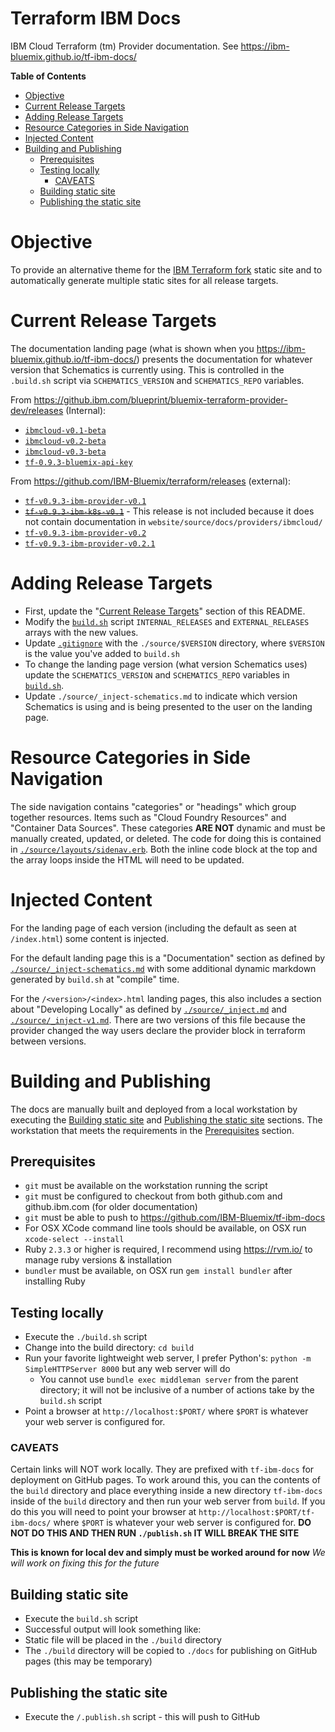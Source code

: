 # Terraform IBM Docs
IBM Cloud Terraform (tm) Provider documentation. See https://ibm-bluemix.github.io/tf-ibm-docs/

<!-- START doctoc generated TOC please keep comment here to allow auto update -->
<!-- DON'T EDIT THIS SECTION, INSTEAD RE-RUN doctoc TO UPDATE -->
**Table of Contents**

- [Objective](#objective)
- [Current Release Targets](#current-release-targets)
- [Adding Release Targets](#adding-release-targets)
- [Resource Categories in Side Navigation](#resource-categories-in-side-navigation)
- [Injected Content](#injected-content)
- [Building and Publishing](#building-and-publishing)
  - [Prerequisites](#prerequisites)
  - [Testing locally](#testing-locally)
    - [CAVEATS](#caveats)
  - [Building static site](#building-static-site)
  - [Publishing the static site](#publishing-the-static-site)

<!-- END doctoc generated TOC please keep comment here to allow auto update -->

# Objective

To provide an alternative theme for the [IBM Terraform fork](https://github.com/IBM-Bluemix/terraform) static site and to automatically generate multiple static sites for all release targets.

# Current Release Targets

The documentation landing page (what is shown when you https://ibm-bluemix.github.io/tf-ibm-docs/) presents the documentation for whatever version that Schematics is currently using. This is controlled in the `.build.sh` script via `SCHEMATICS_VERSION` and `SCHEMATICS_REPO` variables.

From https://github.ibm.com/blueprint/bluemix-terraform-provider-dev/releases (Internal):

- [`ibmcloud-v0.1-beta`](https://github.ibm.com/blueprint/bluemix-terraform-provider-dev/releases/tag/ibmcloud-v0.1-beta)
- [`ibmcloud-v0.2-beta`](https://github.ibm.com/blueprint/bluemix-terraform-provider-dev/releases/tag/ibmcloud-v0.2-beta)
- [`ibmcloud-v0.3-beta`](https://github.ibm.com/blueprint/bluemix-terraform-provider-dev/releases/tag/ibmcloud-v0.3-beta)
- [`tf-0.9.3-bluemix-api-key`](https://github.ibm.com/blueprint/bluemix-terraform-provider-dev/releases/tag/tf-0.9.3-bluemix-api-key)

From https://github.com/IBM-Bluemix/terraform/releases (external):

- [`tf-v0.9.3-ibm-provider-v0.1`](https://github.com/IBM-Bluemix/terraform/releases/tag/tf-v0.9.3-ibm-provider-v0.1)
- ~~[`tf-v0.9.3-ibm-k8s-v0.1`](https://github.com/IBM-Bluemix/terraform/releases/tag/tf-v0.9.3-ibm-k8s-v0.1)~~ - This release is not included because it does not contain documentation in `website/source/docs/providers/ibmcloud/`
- [`tf-v0.9.3-ibm-provider-v0.2`](https://github.com/IBM-Bluemix/terraform/releases/tag/tf-v0.9.3-ibm-provider-v0.2)
- [`tf-v0.9.3-ibm-provider-v0.2.1`](https://github.com/IBM-Bluemix/terraform/releases/tag/tf-v0.9.3-ibm-provider-v0.2.1)

# Adding Release Targets

- First, update the "[Current Release Targets](#current-release-targets)" section of this README.
- Modify the [`build.sh`](./build.sh) script `INTERNAL_RELEASES` and `EXTERNAL_RELEASES` arrays with the new values.
- Update [`.gitignore`](.gitignore) with the `./source/$VERSION` directory, where `$VERSION` is the value you've added to `build.sh`
- To change the landing page version (what version Schematics uses) update the `SCHEMATICS_VERSION` and `SCHEMATICS_REPO` variables in [`build.sh`](./build.sh).
- Update `./source/_inject-schematics.md` to indicate which version Schematics is using and is being presented to the user on the landing page.

# Resource Categories in Side Navigation

The side navigation contains "categories" or "headings" which group together resources. Items such as "Cloud Foundry Resources" and "Container Data Sources". These categories **ARE NOT** dynamic and must be manually created, updated, or deleted. The code for doing this is contained in [`./source/layouts/sidenav.erb`](./source/layouts/sidenav.erb). Both the inline code block at the top and the array loops inside the HTML will need to be updated.

# Injected Content

For the landing page of each version (including the default as seen at `/index.html`) some content is injected.

For the default landing page this is a "Documentation" section as defined by [`./source/_inject-schematics.md`](./source/_inject-schematics.md) with some additional dynamic markdown generated by `build.sh` at "compile" time.

For the `/<version>/<index>.html` landing pages, this also includes a section about "Developing Locally" as defined by [`./source/_inject.md`](./source/_inject.md) and [`./source/_inject-v1.md`](./source/_inject-v1.md). There are two versions of this file because the provider changed the way users declare the provider block in terraform between versions.

# Building and Publishing

The docs are manually built and deployed from a local workstation by executing the [Building static site](#building-static-site) and [Publishing the static site](#publishing-the-static-site) sections. The workstation that meets the requirements in the [Prerequisites](#prerequisites) section.

## Prerequisites

- `git` must be available on the workstation running the script
- `git` must be configured to checkout from both github.com and github.ibm.com (for older documentation)
- `git` must be able to push to https://github.com/IBM-Bluemix/tf-ibm-docs
- For OSX XCode command line tools should be available, on OSX run `xcode-select --install`
- Ruby `2.3.3` or higher is required, I recommend using https://rvm.io/ to manage ruby versions & installation
- `bundler` must be available, on OSX run `gem install bundler` after installing Ruby

## Testing locally

- Execute the `./build.sh` script
- Change into the build directory: `cd build`
- Run your favorite lightweight web server, I prefer Python's: `python -m SimpleHTTPServer 8000` but any web server will do
  - You cannot use `bundle exec middleman server` from the parent directory; it will not be inclusive of a number of actions take by the `build.sh` script
- Point a browser at `http://localhost:$PORT/` where `$PORT` is whatever your web server is configured for.

### CAVEATS

Certain links will NOT work locally. They are prefixed with `tf-ibm-docs` for deployment on GitHub pages. To work around this, you can the contents of the `build` directory and place everything inside a new directory `tf-ibm-docs` inside of the `build` directory and then run your web server from `build`. If you do this you will need to point your browser at `http://localhost:$PORT/tf-ibm-docs/` where `$PORT` is whatever your web server is configured for. **DO NOT DO THIS AND THEN RUN `./publish.sh` IT WILL BREAK THE SITE**

**This is known for local dev and simply must be worked around for now** _We will work on fixing this for the future_

## Building static site

- Execute the `build.sh` script
- Successful output will look something like:
- Static file will be placed in the `./build` directory
- The `./build` directory will be copied to `./docs` for publishing on GitHub pages (this may be temporary)

## Publishing the static site

- Execute the `/.publish.sh` script - this will push to GitHub
